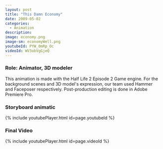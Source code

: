 ```yaml
---
layout: post
title: "This Damn Economy"
date: 2009-05-02
categories:
  - Animation
description:
image: economy.png
image-sm: economyWell.png
youtubeId: PYW_0mRp_Oc
videoId: WV3obVgGjeQ
---
```

### Role: Animator, 3D modeler
This animation is made with the Half Life 2 Episode 2 Game engine. For the background scenes and 3D model's expression, our team used Hammer and Faceposer respectively. Post-production editing is done in Adobe Premiere Pro. 

### Storyboard animatic
{% include youtubePlayer.html id=page.youtubeId %}


### Final Video
{% include youtubePlayer.html id=page.videoId %}
